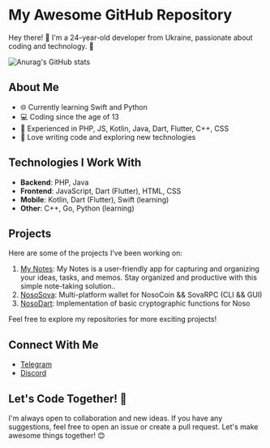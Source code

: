 # My Awesome GitHub Repository
Hey there! 👋 I'm a 24-year-old developer from Ukraine, passionate about coding and technology. 🚀

![Anurag's GitHub stats](https://github-readme-stats.vercel.app/api?username=pasichDev&show_icons=true&theme=radical)

## About Me

- 🌐 Currently learning Swift and Python
- 💻 Coding since the age of 13
- 🎯 Experienced in PHP, JS, Kotlin, Java, Dart, Flutter, C++, CSS
- 🤖 Love writing code and exploring new technologies

## Technologies I Work With

- **Backend**: PHP, Java
- **Frontend**: JavaScript, Dart (Flutter), HTML, CSS
- **Mobile**: Kotlin, Dart (Flutter), Swift (learning)
- **Other**: C++, Go, Python (learning)

## Projects

Here are some of the projects I've been working on:

1. [My Notes](https://github.com/pasichDev/My-Notes): My Notes is a user-friendly app for capturing and organizing your ideas, tasks, and memos. Stay organized and productive with this simple note-taking solution..
2. [NosoSova](https://github.com/Noso-Project/NosoSova): Multi-platform wallet for NosoCoin && SovaRPC (CLI && GUI)
3. [NosoDart](https://github.com/Noso-Project/NosoDart): Implementation of basic cryptographic functions for Noso

Feel free to explore my repositories for more exciting projects!

## Connect With Me

- [Telegram](https://t.me/pasichDev)
- [Discord](https://discordapp.com/users/931603849528098898)

## Let's Code Together! 🚀

I'm always open to collaboration and new ideas. If you have any suggestions, feel free to open an issue or create a pull request. Let's make awesome things together! 😊

